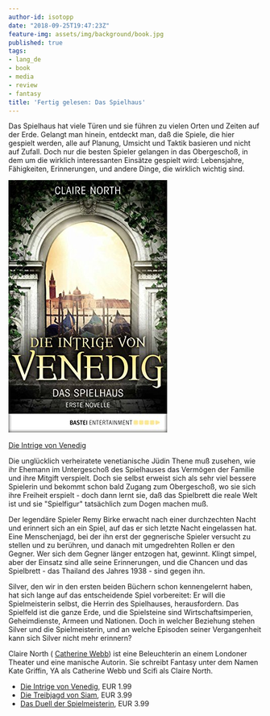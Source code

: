 ```yaml
---
author-id: isotopp
date: "2018-09-25T19:47:23Z"
feature-img: assets/img/background/book.jpg
published: true
tags:
- lang_de
- book
- media
- review
- fantasy
title: 'Fertig gelesen: Das Spielhaus'
---
```

Das Spielhaus hat viele Türen und sie führen zu vielen Orten und Zeiten auf der Erde. Gelangt man hinein, entdeckt man, daß die Spiele, die hier gespielt werden, alle auf Planung, Umsicht und Taktik basieren und nicht auf Zufall. Doch nur die besten Spieler gelangen in das Obergeschoß, in dem um die wirklich interessanten Einsätze gespielt wird: Lebensjahre, Fähigkeiten, Erinnerungen, und andere Dinge, die wirklich wichtig sind.

[![](/uploads/2018/09/spielhaus.jpg)](https://www.amazon.de/gp/product/B01KTM71SC)

[Die Intrige von Venedig](https://www.amazon.de/gp/product/B01KTM71SC)

Die unglücklich verheiratete venetianische Jüdin Thene muß zusehen, wie ihr Ehemann im Untergeschoß des Spielhauses das Vermögen der Familie und ihre Mitgift verspielt. Doch sie selbst erweist sich als sehr viel bessere Spielerin und bekommt schon bald Zugang zum Obergeschoß, wo sie sich ihre Freiheit erspielt - doch dann lernt sie, daß das Spielbrett die reale Welt ist und sie "Spielfigur" tatsächlich zum Dogen machen muß.

Der legendäre Spieler Remy Birke erwacht nach einer durchzechten Nacht und erinnert sich an ein Spiel, auf das er sich letzte Nacht eingelassen hat. Eine Menschenjagd, bei der ihn erst der gegnerische Spieler versucht zu stellen und zu berühren, und danach mit umgedrehten Rollen er den Gegner. Wer sich dem Gegner länger entzogen hat, gewinnt. Klingt simpel, aber der Einsatz sind alle seine Erinnerungen, und die Chancen und das Spielbrett - das Thailand des Jahres 1938 - sind gegen ihn.

Silver, den wir in den ersten beiden Büchern schon kennengelernt haben, hat sich lange auf das entscheidende Spiel vorbereitet: Er will die Spielmeisterin selbst, die Herrin des Spielhauses, herausfordern. Das Spielfeld ist die ganze Erde, und die Spielsteine sind Wirtschaftsimperien, Geheimdienste, Armeen und Nationen. Doch in welcher Beziehung stehen Silver und die Spielmeisterin, und an welche Episoden seiner Vergangenheit kann sich Silver nicht mehr erinnern?

Claire North (
[Catherine Webb](https://en.wikipedia.org/wiki/Catherine_Webb)) ist eine Beleuchterin an einem Londoner Theater und eine manische Autorin. Sie schreibt Fantasy unter dem Namen Kate Griffin, YA als Catherine Webb und Scifi als Claire North.

- [Die Intrige von Venedig](https://www.amazon.de/gp/product/B01KTM71SC), EUR 1.99
- [Die Treibjagd von Siam](https://www.amazon.de/gp/product/B01KTM7452), EUR 3.99
- [Das Duell der Spielmeisterin](https://www.amazon.de/gp/product/B01KTM72RM), EUR 3.99
